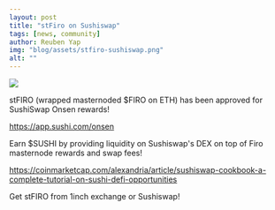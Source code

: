 ```yaml
---
layout: post
title: "stFiro on Sushiswap"
tags: [news, community]
author: Reuben Yap
img: "blog/assets/stfiro-sushiswap.png"
alt: ""
---
```


![](https://firo.org/blog/assets/stfiro-sushiswap.png)

stFIRO (wrapped masternoded $FIRO on ETH) has been approved for SushiSwap Onsen rewards!

https://app.sushi.com/onsen

Earn $SUSHI by providing liquidity on Sushiswap's DEX on top of Firo masternode rewards and swap fees!

https://coinmarketcap.com/alexandria/article/sushiswap-cookbook-a-complete-tutorial-on-sushi-defi-opportunities

Get stFIRO from 1inch exchange or Sushiswap!
